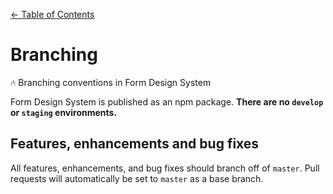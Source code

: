[&larr; Table of Contents](../CONTRIBUTING.md)

# Branching

⑃ Branching conventions in Form Design System

Form Design System is published as an npm package. **There are no `develop` or `staging`
environments.**

## Features, enhancements and bug fixes

All features, enhancements, and bug fixes should branch off of `master`.
Pull requests will automatically be set to `master` as a base branch.
